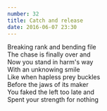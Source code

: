 ```yaml
---
number: 32
title: Catch and release
date: 2016-06-07 23:30
---
```


Breaking rank and bending file<br>
The chase is finally over and<br>
Now you stand in harm's way<br>
With an unknowing smile<br>
Like when hapless prey buckles<br>
Before the jaws of its maker<br>
You faked the left too late and<br>
Spent your strength for nothing<br>